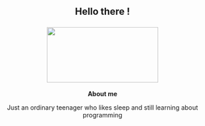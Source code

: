<h2 align="center">Hello there ! 
</h2>

<h3 align="center">
<img align="center" src="https://raw.githubusercontent.com/lunareixx/lunareixx/master/assets/Hi_Onodera.gif" width=250px height=125px>
</h3>


<p align="center"><strong>About me</strong></p>
<p align="center">
Just an ordinary teenager who likes sleep and still learning about programming
  <br>
</p>
